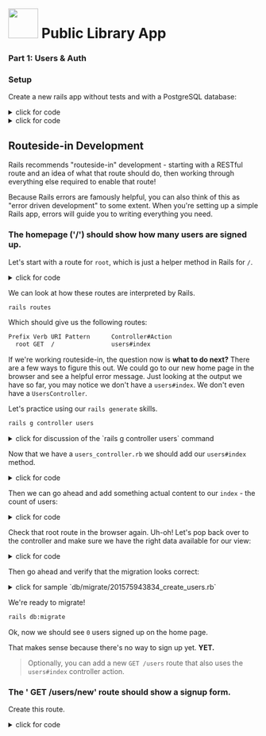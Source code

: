 # <img src="https://cloud.githubusercontent.com/assets/7833470/10899314/63829980-8188-11e5-8cdd-4ded5bcb6e36.png" height="60"> Public Library App

### Part 1: Users & Auth

### Setup

Create a new rails app without tests and with a PostgreSQL database:

<details><summary>click for code</summary>
```bash
rails new lib_app -T -d postgresql
cd lib_app
```
</details>

<details><summary>click for code</summary>
Create the databases:
``` bash
rails db:create
```
</details>


## Routeside-in Development

Rails recommends "routeside-in" development - starting with a RESTful route and an idea of what that route should do, then working through everything else required to enable that route!

Because Rails errors are famously helpful, you can also think of this as "error driven development" to some extent. When you're setting up a simple Rails app, errors will guide you to writing everything you need.

### The homepage ('/') should show how many users are signed up.

Let's start with a route for `root`, which is just a helper method in Rails for `/`.

<details><summary>click for code</summary>
`config/routes.rb`

```ruby
Rails.application.routes.draw do
  root to: "users#index"
end
```
</details>

We can look at how these routes are interpreted by Rails.

```bash
rails routes
```

Which should give us the following routes:

```bash
Prefix Verb URI Pattern      Controller#Action
  root GET  /                users#index
```

If we're working routeside-in, the question now is **what to do next?** There are a few ways to figure this out. We could go to our new home page in the browser and see a helpful error message. Just looking at the output we have so far, you may notice we don't have a `users#index`. We don't even have a `UsersController`.

Let's practice using our `rails generate` skills.

```bash
rails g controller users
```

<details><summary>click for discussion of the `rails g controller users` command</summary>
This does something like the following:

```bash
***   create  app/controllers/users_controller.rb
      invoke  erb
***   create    app/views/users
      invoke  helper
 **   create    app/helpers/users_helper.rb
      invoke  assets
      invoke    coffee
 **    create      app/assets/javascripts/users.coffee
      invoke    scss
 **   create      app/assets/stylesheets/users.scss
```

Note the special `create` statements here. The `***` ones are the most important. It creates the `users_controller.rb` file and the `views/users` directory.
</details>

Now that we have a `users_controller.rb` we should add our `users#index` method.

<details><summary>click for code</summary>
```ruby
class UsersController < ApplicationController

  def index
  end

end
```
</details>

Now, if you visit the site in your browser, you may see an error about a missing view! We need to actually create a `users/index.html.erb` view for this route to render:

<details><summary>click for code</summary>
```bash
touch app/views/users/index.html.erb
```
</details>

Then we can go ahead and add something actual content to our `index` - the count of users:

<details><summary>click for code</summary>

```html
<h1>Welcome to Users Index.</h1>

<div>
There are currently <%= @users.length %> signed up!
</div>
```

</details>

Check that root route in the browser again.  Uh-oh! Let's pop back over to the controller and make sure we have the right data available for our view:

<details><summary>click for code</summary>
```rb
class UsersController < ApplicationController

  def index
    @users = User.all
  end

end
```
</details>

But wait! If you go to `localhost:3000` after this step (like you should be!), we have a problem. No User model.

Generate a `User` model with `email`, `first_name`, `last_name`, and `password_digest` strings. 

<details><summary>click for code</summary>
```bash
rails g model user email:string first_name:string last_name:string password_digest:string
```
</details>

Then go ahead and verify that the migration looks correct:


<details><summary>click for sample `db/migrate/201575943834_create_users.rb`</summary>
`db/migrate/201575943834_create_users.rb`

```ruby
class CreateUsers < ActiveRecord::Migration
  def change
    create_table :users do |t|
      t.string :email
      t.string :first_name
      t.string :last_name
      t.string :password_digest

      t.timestamps null: false
    end
  end
end
```
</details>

We're ready to migrate!

```bash
rails db:migrate
```

Ok, now we should see `0` users signed up on the home page.  

That makes sense because there's no way to sign up yet.  **YET.**

> Optionally, you can add a new `GET /users` route that also uses the `users#index` controller action.

### The ' GET /users/new' route should show a signup form.

Create this route. 

<details><summary>click for code</summary>
```ruby

Rails.application.routes.draw do
  root to: "users#index"

  get "/users/new", to: "users#new", as: "new_user"
end
```
</details>

Check that you get the following output from `rails routes`:

```bash
  Prefix Verb URI Pattern          Controller#Action
    root GET  /                    users#index
new_user GET  /users/new(.:format) users#new
```

We don't have a `users#new` controller action, so let's create one. If you'd like, you can go ahead and fill it in so it gets the data you know you'll need in the view.

<details><summary>click for code</summary>
```ruby

class UsersController < ApplicationController

  #...

  def new
    # we need to make
    # a new user
    # to pass to the
    # form later
    @user = User.new
  end

end

```
</details>

Then we can continue on to creating a `new.html.erb` view for the sign up form:

<details><summary>click for code</summary>
```html
Sign Up

<%= form_for @user do |f| %>
  <div>
    <%= f.text_field :first_name, placeholder: "First Name" %>
  </div>
  <div>
    <%= f.text_field :last_name, placeholder: "Last Name" %>
  </div>
  <div>
    <%= f.text_field :email, placeholder: "Email" %>
  </div>
  <div>
    <%= f.password_field :password, placeholder: "Password" %>
  </div>
  <%= f.submit "Sign Up" %>
<% end %>
```
</details>

This should renders a form like the following (note the authenticity token):

<details><summary>click to see HTML </summary>
```html
Sign Up

<form class="new_user" id="new_user" action="/users" accept-charset="UTF-8" method="post"><input name="utf8" type="hidden" value="&#x2713;" /><input type="hidden" name="authenticity_token" value="5989PH35p43aagbgiuA/C02p8uD6bLmZR+GCLd01lYPmBOSGLNoHMnEGuZXyzHjnTsMvW6h5860tN6CswMsU5A==" />
  <div>
    <input placeholder="First Name" type="text" name="user[first_name]" id="user_first_name" />
  </div>
  <div>
    <input placeholder="Last Name" type="text" name="user[last_name]" id="user_last_name" />
  </div>
  <div>
    <input placeholder="Email" type="text" name="user[email]" id="user_email" />
  </div>
  <div>
    <input placeholder="Password" type="password" name="user[password]" id="user_password" />
  </div>
  <input type="submit" name="commit" value="Sign Up" />
</form>
```

Note here the correlation between the key we put into `f.text_field` and `name="..."` in the generated form.
</details>

What error do you see if you try to submit this form in the browser now?

Note what kind of request this form will make and the path it's going to.

```html
<form class="new_user" id="new_user" action="/users" accept-charset="UTF-8" method="post">
```

It looks like this form is sending `POST /USERS`. Do we have a route for that?

**Having doubts?  "Rails" your routes!**

### A POST to /users should create a new user in the database.

We don't have that route, so set it up next.

<details><summary>click for code</summary>
```ruby
Rails.application.routes.draw do
  root to: "users#index"

  get "/users/new", to: "users#new", as: "new_user"
  post "/users", to: "users#create"
end
```
</details>

Then, add the `create` action in the users controller.

<details><summary>click for code</summary>
```ruby
class UsersController < ApplicationController

  # ...

  def create
    @user = User.create(user_params)
    redirect_to root_path
  end


  private

  def user_params
    params.require(:user).permit(:first_name, :last_name, :email, :password)
  end

end
```
</details>

Now when you submit the form, you probably get the following error:

```
ActiveRecord::Unknown
AttributeError in UsersController#create

unknown attribute 'password' for User.
```

This is because we only have a `password_digest` in our user model. We also haven't set up authentication logic yet -- part of this logic will be turning the plain password the user enters into a password digest that is safe to store in our database.


Uncomment your `bcrypt` in your `Gemfile`:

<details><summary>click for code</summary>
`Gemfile`

```ruby
...

# Use ActiveModel has_secure_password
gem 'bcrypt'

...
```
</details>

Then we can add `has_secure_password` to our user model:

<details><summary>click for code</summary>
```ruby
class User < ActiveRecord::Base
  has_secure_password
end
```
</details>

Now when we post the form for the user, you'll see the user being created. The difference now is that the password is being properly hashed and salted into a `password_digest`, so it's safe to store.  Thanks for `has_secure_password`, Rails!


### The `GET /users/:id` route should show a view with all of the information about the user with id `:id`.

Now we want to add a route to `GET /users/:id`.

<details><summary>click for code</summary>
```ruby

Rails.application.routes.draw do
  root to: "users#index"

  get "/users/new", to: "users#new", as: "new_user"
  post "/users", to: "users#create"
  get "/users/:id", to: "users#show", as: "user"
end

```
</details>

Also  add a `users#show` controller action.

<details><summary>click for code</summary>
```ruby

class UsersController < ApplicationController

  def show
    @user = User.find_by_id(params[:id])
  end

end

```
</details>


Then we need a `users/show.html.erb` to display the user's information.

<details><summary>click for code</summary>
```html

<div>
  Welcome, <%= @user.first_name %>!
</div>

```
</details>

Let's test what we've got so far by creating a user.

Open the rails console and manually make a user:

<details><summary>click for code</summary>
```bash
rails c
> user = User.create(
>  email: 'test@test.com',
>  first_name: "test",
>  last_name: "subject",
>  password: "123"
>)
```
</details>

Or you can add a user with the form you just created at `/users/new`.

Test your user show view with your new user before moving on.

## Managing Sessions for Existing Users

Now that we can create a user, we need to let existing users log in and out.

### The GET /login route should show a form to log in.

Logging in and logging out out is a concern of a new controller, the sessions controller.


```ruby

Rails.application.routes.draw do

  #...

  get "/login", to: "sessions#new"

end

```

**Self-check for understanding**: Justify the choice to use `sessions#new` for the log in form.

**Self-check for understanding**: Which `sessions` controller action will we use to actually set the session and log the user in?

**Self-check for understanding**: Which `sessions` controller action will we use to log out?


Let's generate the new controller.

```
rails g controller sessions --no-assets
```

This will create both `sessions_controller.rb` and `sessions_helper.rb`, but it will skip adding `app/assets/javascripts/sessions.coffee` and `app/assets/stylesheets/sessions.scss`.


Now we need to add the `sessions#new` action.

<details><summary>click for code</summary>
```ruby

class SessionsController < ApplicationController

  def new
    @user = User.new
  end

end
```
</details>

Then we need to add a view for the `sessions/new.html.erb`:

<details><summary>click for code</summary>
```bash
touch app/views/sessions/new.html.erb
```
</details>



This login form can look very similar to the form for sign in, but we'll need to be a little more specific about the `form_for` line:
<details><summary>click for code</summary>
```html

Login

<%= form_for @user, url: "/sessions", method: "post" do |f| %>
  <div>
    <%= f.text_field :email, placeholder: "Email" %>
  </div>
  <div>
    <%= f.password_field :password, placeholder: "Password" %>
  </div>
  <%= f.submit "Log In" %>
<% end %>

```
</details>

### POSTing to /sessions should log a user in if the email/password combination was correct.

Note that the form is getting submited to `POST /sessions`. We don't have a `sessions#create` however or a route to handle the post.

<details><summary>click for code</summary>
```ruby

Rails.application.routes.draw do

  # ...

  get "/login", to: "sessions#new"

  post "/sessions", to: "sessions#create"

end
```
</details>


Now let's add the `sessions#create` controller action. It should log the user in by saving their id into the session.

<details><summary>click for code</summary>

```ruby

class SessionsController < ApplicationController

  def create
    user_params = params.require(:user).permit(:email, :password)
    # confirm that email/password combination is correct
    @user = User.confirm(user_params)
    if @user
      login(@user)
      redirect_to @user
    else
      redirect_to login_path
    end
  end
end
```


HOLD THE HORSES! What is `User.confirm`?  The comment claims to tell us what it's doing, but where did it come from? Is this a built-in model method? Does it come with `has_secure_password`??

Nope, it's something we suggest you add to your `User` model as a custom model method.  This will make your code more modular.

</details>

Before we go forward let's go ahead and drop in a very key piece of confirmation logic into our `User` model. Create a `confirm` class method that checks whether the email and password from the parameters are a matching pair.   Use `authenticate` from `has_secure_password`.


<details><summary>click for code</summary>
```ruby
class User < ActiveRecord::Base
  has_secure_password

  def self.confirm(params)
    @user = User.find_by({email: params[:email]})
    @user ? @user.authenticate(params[:password]) : false
  end
end
```

HOLD THOSE HORSES!  What's up with ` ?  : `?  Don't worry, it's just your friendly neighborhood ternary operator.  It's keeping us from trying to call `@user.authenticate` when the `@user` is `nil`.  

BUT WOOAH, HORSES!  What is `@user.authenticate`?!? Where does that come from?  What is it doing?  Hint: [`has_secure_password`](http://api.rubyonrails.org/classes/ActiveModel/SecurePassword/ClassMethods.html#method-i-has_secure_password).
</details>



You can test this is working by trying it out in your rails console:

```bash
rails c
> reload! # use this if you already had the console open
> User.confirm({email: "test@test.com", password: "123"})
> User.confirm({email: "test@test.com", password: "WRONG"})
```


Okay, back to the `sessions#create` action.  If we confirm this is an authentic user, we should log them in. Write code that logs in confirmed users and sends them to their show page, and write code that redirects non-confirmed visitors to the login path. 

<details><summary>click for code</summary>
```ruby

class SessionsController < ApplicationController

  def create
    user_params = params.require(:user).permit(:email, :password)
    # confirm that email/password combination is correct
    @user = User.confirm(user_params)
    if @user
      login(@user)
      redirect_to @user
    else
      redirect_to login_path
    end
  end
end
```

HORSE, STOP!  What the heck is this `login` method?  It's a method we suggest you add to the helper methods for this controller. 

<details><summary>click for code</summary>

Find the sessions helper file and add:

```ruby

module SessionsHelper

  def login(user)
    session[:user_id] = user.id
    @current_user = user
  end

  def current_user
    @current_user ||= User.find_by_id(session[:user_id])
  end

end
```

Note that we've also snuck in a  `@current_user` instance variable and `current_user` method. This is so we can look up the logged in user from the session later, like in views.

Before we can use the methods, though, we have to add these methods to the `ApplicationController`.

```ruby

class ApplicationController < ActionController::Base
  protect_from_forgery with: :exception

  include SessionsHelper
end

```
</details>
</details>

Now try to log in with a correct email/password combination and an incorrect one.  Do you see a welcome when you use the correct information? If so, you're ready to continue. Otherwise, you should start debug before moving on.

### Refactor: Signing up should also log a user in.

After a user is signed up they should be logged in. Thank goodness we have a convenient `login` helper to keep our code DRY!

```ruby

class UsersController < ApplicationController

  def create
    @user = User.create(user_params)
    login(@user) # <-- login the user
    redirect_to @user # <-- go to show
  end

end

```

### The GET /logout route should log the user out.

Start with the route!

<details><summary>click for code</summary>
```ruby
Rails.application.routes.draw do
  # ...
  get "/login", to: "sessions#new"
  get "/logout", to: "sessions#destroy"  
  post "/sessions", to: "sessions#create"
end
```
</details>

We decided to use `sessions#destroy` because all of the information that's keeping a user logged in is in the user's session.

Strictly speaking, it isn't RESTful to do a destroy with the `GET` method (it should be `DELETE`). However, it's super convenient to do log out this way so we can add a log out link on each page. 


The `sessions#destroy` controller action needs to clear the `user_id` from the session:
<details><summary>click for code</summary>
```ruby
class SessionsController < ApplicationController
    ...

    def destroy
      logout # coming soon in SessionsHelper
      redirect_to root_path
    end

end
```
</details>

Let's go ahead and add a `logout` helper method to correspond to the `login` we wrote before.

<details><summary>click for code</summary>
```ruby
module SessionsHelper

  def login(user)
    session[:user_id] = user.id
    @current_user = user
  end

  def current_user
    @current_user ||= User.find_by_id(session[:user_id])
  end

  def logout
    @current_user = session[:user_id] = nil
  end

end
```
</details>

Now we can go directly to the `/logout` URL to log out (delete the session user_id), but we should also have a "Log Out" button somewhere.

Even better would be a navbar with all the login/signup/logout options. Let's add a navbar to `views/layouts/application.html.erb` with some conditional logic, depending on whether we have a current user logged in:

<details><summary>click for code</summary>
```html
<!--<html>-->
<!--<body>-->

<ul>
  <% if current_user %>
    <li><%= link_to "Profile", user_path(current_user) %></li>
    <li><%= link_to "Log Out", logout_path %></li>
  <% else %>
    <li><%= link_to "Create Account", new_user_path %></li>
    <li><%= link_to "Log In", login_path %></li>
  <% end %>
</ul>

<!--<%= yield %>-->

<!--</body>-->
<!--</html>-->
```
</details>

Go ahead and check all your links are working (try it both logged in and logged out).

As a final touch, let's add "flash" messages to inform the user that they are "Successfully logged in" and "Successfully logged out". Start by setting up the flash messages in the controller. 

<details><summary>click for code</summary>
``` ruby
class SessionsController < ApplicationController
  # ...

  def create
    user_params = params.require(:user).permit(:email, :password)
    @user = User.confirm(user_params)
    if @user
      login(@user)
      flash[:notice] = "Successfully logged in."      # <--- Add this flash notice
      redirect_to @user
    else
      flash[:error] = "Incorrect email or password."  # <--- Add this flash error
      redirect_to login_path
    end
  end

  def destroy
    session[:user_id] = nil
    flash[:notice] = "Successfully logged out."        # <--- Add this flash notice
    redirect_to root_path
  end

end
```
</details>

Update `views/layouts/application.html.erb` to display the messages.

<details><summary>click for code</summary>
``` html

<% flash.each do |name, msg| %>
  <p>
    <small> <%= name.capitalize %>: <%= msg %> </small>
  </p>
<% end %>

<!--<%= yield %>-->

<!--</body>-->
<!--</html>-->
```
</details>

Nice work! We're finished with Authentication!

Now delete this app and do it again!!! Once you've completed the app to this level another time, you can move on to any bonuses you're interested in below.


## Bonus

1. On the profile page, display when the user created their account. To format the date, use Ruby's built in time formatter, [strftime](http://ruby-doc.org/core-2.2.0/Time.html#method-i-strftime).

1.  Right now, all the user profile pages can be seen by anyone, no matter if they're logged in or not. Make it so that `/users/:id` can only be viewed if that is the profile of the currently logged in user, otherwise, redirect to home.
  <details>
    <summary>HINT</summary>
    use the `current_user` method from the session helper
  </details>

1. Create another route only available to logged in users. Call it whatever you'd like!

1. Right now, you can create users with the same email. Create a validation on the user model that disallows this behavior.

